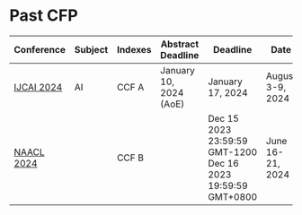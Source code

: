 # Past CFP

| Conference| Subject| Indexes| Abstract Deadline| Deadline| Date| Place| Comments |
| - | - | - | - | - | - | - | - | 
| [IJCAI 2024](https://ijcai24.org/) | AI | CCF A  | January 10, 2024 (AoE) | January 17, 2024 | August 3-9, 2024 | South Korea. | 时间截止 |
| [NAACL 2024](https://2024.naacl.org) |  | CCF B |  | Dec 15 2023 23:59:59 GMT-1200<br/>Dec 16 2023 19:59:59 GMT+0800 | June 16-21, 2024 | Mexico City, Mexico |  |